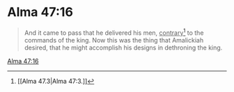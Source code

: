# Alma 47:16

> And it came to pass that he delivered his men, <u>contrary</u>[^a] to the commands of the king. Now this was the thing that Amalickiah desired, that he might accomplish his designs in dethroning the king.

[Alma 47:16](https://www.churchofjesuschrist.org/study/scriptures/bofm/alma/47?lang=eng&id=p16#p16)


[^a]: [[Alma 47.3|Alma 47:3.]]
